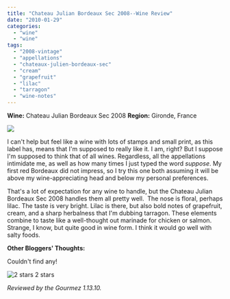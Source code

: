 ```yaml
---
title: "Chateau Julian Bordeaux Sec 2008--Wine Review"
date: "2010-01-29"
categories:
  - "wine"
  - "wine"
tags:
  - "2008-vintage"
  - "appellations"
  - "chateaux-julien-bordeaux-sec"
  - "cream"
  - "grapefruit"
  - "lilac"
  - "tarragon"
  - "wine-notes"
---
```


**Wine:** Chateau Julian Bordeaux Sec 2008 **Region:** Gironde, France

![](http://www.rebeccagomezfarrell.com/gourmez/photos/chateaujulienbordeauxsec002.jpg)

I can't help but feel like a wine with lots of stamps and small print, as this label has, means that I'm supposed to really like it. I am, right? But I suppose I'm supposed to think that of all wines. Regardless, all the appellations intimidate me, as well as how many times I just typed the word _suppose_. My first red Bordeaux did not impress, so I try this one both assuming it will be above my wine-appreciating head and below my personal preferences.

That's a lot of expectation for any wine to handle, but the Chateau Julian Bordeaux Sec 2008 handles them all pretty well.  The nose is floral, perhaps lilac. The taste is very bright. Lilac is there, but also bold notes of grapefruit, cream, and a sharp herbalness that I'm dubbing tarragon. These elements combine to taste like a well-thought out marinade for chicken or salmon. Strange, I know, but quite good in wine form. I think it would go well with salty foods.

**Other Bloggers' Thoughts:**

Couldn't find any!




<div class="caption">

![2 stars](http://www.rebeccagomezfarrell.com/wp-content/uploads/2009/02/rating_chicken11.gif "rating_chicken11") 2 stars</div>


_Reviewed by the Gourmez 1.13.10._
